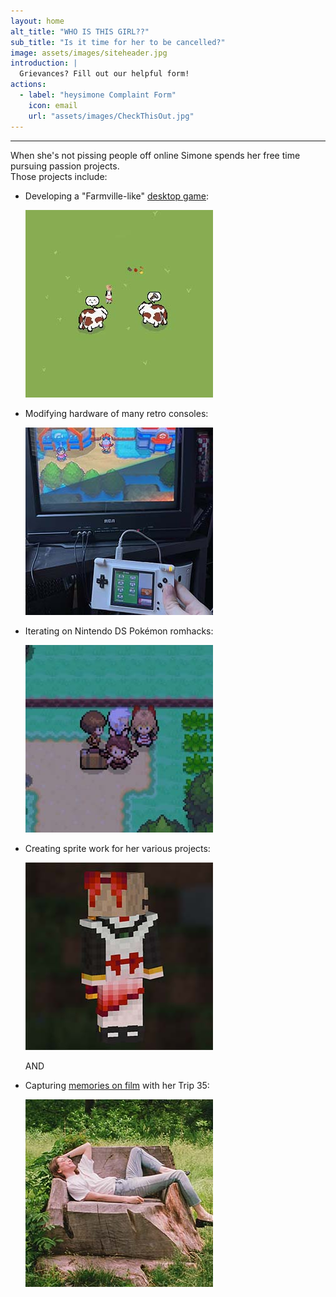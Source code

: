 ```yaml
---
layout: home
alt_title: "WHO IS THIS GIRL??"
sub_title: "Is it time for her to be cancelled?"
image: assets/images/siteheader.jpg
introduction: |
  Grievances? Fill out our helpful form!
actions:
  - label: "heysimone Complaint Form"
    icon: email
    url: "assets/images/CheckThisOut.jpg"
---
```

* * *
  
When she's not pissing people off online Simone spends her free time pursuing passion projects.  
Those projects include:  


  - Developing a "Farmville-like" [desktop game](/HappyFarmWorld/):  

    [![HappyFarmWorld](assets/images/Splash5.jpg)](/HappyFarmWorld/)  

  - Modifying hardware of many retro consoles:  

    ![NDS-tvOUT](assets/images/Splash4.jpg)  

  - Iterating on Nintendo DS Pokémon romhacks:  

    ![MochaMonPlatinum](assets/images/Splash2.jpg)  

  - Creating sprite work for her various projects:  

    ![MinecraftSkin](assets/images/Splash1.jpg)  

      AND  

  - Capturing [memories on film](/Gallery/) with her Trip 35:  

    [![Chicago](assets/images/Splash6.jpg)](/Gallery/)
